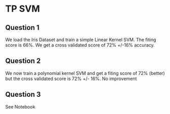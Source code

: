 # TP SVM

## Question 1
We load the Iris Dataset and train a simple Linear Kernel SVM.
The fiting score is 66%.
We get a cross validated score of 72% +/-16% accuracy.

## Question 2
We now train a polynomial kernel SVM and get a fiting score of 72% (better) but the  cross validated score is 72% +/- 16%. No improvement

## Question 3 
See Notebook
